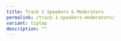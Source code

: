 ```yaml
---
title: Track 1 Speakers & Moderators
permalink: /track-1-speakers-moderators/
variant: tiptap
description: ""
---
```

<p></p>